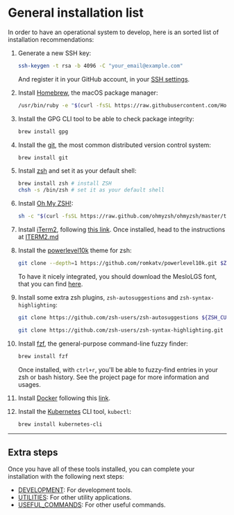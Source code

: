 # General installation list

In order to have an operational system to develop, here is an sorted list of installation recommendations:

1. Generate a new SSH key:

   ```sh
   ssh-keygen -t rsa -b 4096 -C "your_email@example.com"
   ```

   And register it in your GitHub account, in your [SSH settings](https://github.com/settings/keys).

2. Install [Homebrew](https://brew.sh/), the macOS package manager:

   ```sh
   /usr/bin/ruby -e "$(curl -fsSL https://raw.githubusercontent.com/Homebrew/install/master/install)"
   ```

3. Install the GPG CLI tool to be able to check package integrity:

   ```sh
   brew install gpg
   ```

4. Install the [git](https://git-scm.com/), the most common distributed version control system:

   ```sh
   brew install git
   ```

5. Install [zsh](https://www.zsh.org/) and set it as your default shell:

   ```sh
   brew install zsh # install ZSH
   chsh -s /bin/zsh # set it as your default shell
   ```

6. Install [Oh My ZSH!](https://ohmyz.sh/):

   ```sh
   sh -c "$(curl -fsSL https://raw.github.com/ohmyzsh/ohmyzsh/master/tools/install.sh)"
   ```

7. Install [iTerm2](https://iterm2.com/), following [this link](https://iterm2.com/downloads/stable/latest). Once installed, head to the instructions at [ITERM2.md](./ITERM2.md)

8. Install the [powerlevel10k](https://github.com/romkatv/powerlevel10k) theme for zsh:

   ```sh
   git clone --depth=1 https://github.com/romkatv/powerlevel10k.git $ZSH_CUSTOM/themes/powerlevel10k
   ```

   To have it nicely integrated, you should download the MesloLGS font, that you can find [here](https://github.com/romkatv/powerlevel10k#manual-font-installation).

9. Install some extra zsh plugins, `zsh-autosuggestions` and `zsh-syntax-highlighting`:

   ```sh
   git clone https://github.com/zsh-users/zsh-autosuggestions ${ZSH_CUSTOM:-~/.oh-my-zsh/custom}/plugins/zsh-autosuggestions

   git clone https://github.com/zsh-users/zsh-syntax-highlighting.git ${ZSH_CUSTOM:-~/.oh-my-zsh/custom}/plugins/zsh-syntax-highlighting
   ```

10. Install [fzf](https://github.com/junegunn/fzf), the general-purpose command-line fuzzy finder:

    ```sh
    brew install fzf
    ```

    Once installed, with `ctrl+r`, you'll be able to fuzzy-find entries in your zsh or bash history. See the project page for more information and usages.

11. Install [Docker](https://www.docker.com/) following this [link](https://download.docker.com/mac/stable/Docker.dmg).

12. Install the [Kubernetes](https://kubernetes.io/) CLI tool, `kubectl`:

    ```sh
    brew install kubernetes-cli
    ```

---

## Extra steps

Once you have all of these tools installed, you can complete your installation with the following next steps:

- [DEVELOPMENT](./DEVELOPMENT.md): For development tools.
- [UTILITIES](./UTILITIES.md): For other utility applications.
- [USEFUL_COMMANDS](./USEFUL_COMMANDS.md): For other useful commands.
